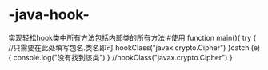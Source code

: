 # -java-hook-
实现轻松hook类中所有方法包括内部类的所有方法
#使用
function main(){
    try {
       //只需要在此处填写包名.类名即可
        hookClass("javax.crypto.Cipher")
    }catch (e) {
        console.log("没有找到该类")
    }
//hookClass("javax.crypto.Cipher")
}

